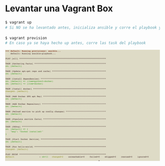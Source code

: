 # Levantar una Vagrant Box

```sh
$ vagrant up
# Si NO se ha levantado antes, inicializa ansible y corre el playbook yaml

$ vagrant provision
# En caso ya se haya hecho up antes, corre las task del playbook
```
![Alt text](ejercicio1-docker-ansible/imagen_ej1_ansible.png?raw=true "Screenshot de que funciona")

